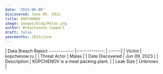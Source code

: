 ```yaml
---
date: '2023-06-09'
discovered: June 09, 2023
title: KOPCHENOV
image: images/blog/Malas.png
author: Breachsense Support
draft: false
yearmonths: 2023/june
---
```



| Data Breach Report
------------:     |:-------------:    | :-----:|
| Victim      | kopchenow.ru      | 
| Threat Actor      | Malas      | 
| Date Discovered      | Jun 09, 2023      | 
| Description      | KOPCHENOV is a meat packing plant.      | 
| Leak Size      | Unknown      | 

